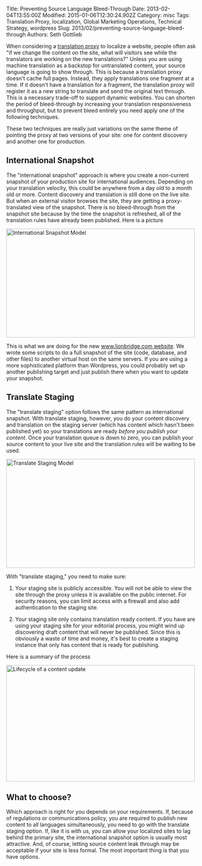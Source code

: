 Title: Preventing Source Language Bleed-Through
Date: 2013-02-04T13:55:00Z
Modified: 2015-01-06T12:30:24.902Z
Category: misc
Tags: Translation Proxy, localization, Global Marketing Operations, Technical Strategy, wordpress
Slug: 2013/02/preventing-source-language-bleed-through
Authors: Seth Gottlieb

When considering a [translation proxy](http://www.contenthere.net/2012/02/introduction-to-translation-proxies.html) to localize a website, people often ask "if we change the content on the site, what will visitors see while the translators are working on the new translations?" Unless you are using machine translation as a backstop for untranslated content, your source language is going to show through. This is because a translation proxy doesn't cache full pages. Instead, they apply translations one fragment at a time. If it doesn't have a translation for a fragment, the translation proxy will register it as a new string to translate and send the original text through. This is a necessary trade-off to support dynamic websites. You can shorten the period of bleed-through by increasing your translation responsiveness and throughput, but to prevent bleed entirely you need apply one of the following techniques.

  

These two techniques are really just variations on the same theme of pointing the proxy at two versions of your site: one for content discovery and another one for production.

  
  

## International Snapshot

  

The "international snapshot" approach is where you create a non-current snapshot of your production site for international audiences. Depending on your translation velocity, this could be anywhere from a day old to a month old or more. Content discovery and translation is still done on the live site. But when an external visitor browses the site, they are getting a proxy-translated view of the snapshot. There is no bleed-through from the snapshot site because by the time the snapshot is refreshed, all of the translation rules have already been published. Here is a picture

  

  
<a href="http://www.flickr.com/photos/sggottlieb/8413982487/" title="International Snapshot Model by sggottlieb, on Flickr"><img alt="International Snapshot Model" height="288" src="http://farm9.staticflickr.com/8515/8413982487_0a937e43e2.jpg" width="500"/></a>  

  

This is what we are doing for the new [www.lionbridge.com website](http://www.lionbridge.com). We wrote some scripts to do a full snapshot of the site (code, database, and other files) to another virtual host on the same servers. If you are using a more sophisticated platform than Wordpress, you could probably set up another publishing target and just publish there when you want to update your snapshot.

  

## Translate Staging

  

The "translate staging" option follows the same pattern as international snapshot. With translate staging, however, you do your content discovery and translation on the staging server (which has content which hasn't been published yet) so your translations are ready _before you publish your content_. Once your translation queue is down to zero, you can publish your source content to your live site and the translation rules will be waiting to be used. 

  

<a href="http://www.flickr.com/photos/sggottlieb/8414009345/" title="Translate Staging Model by sggottlieb, on Flickr"><img alt="Translate Staging Model" height="288" src="http://farm9.staticflickr.com/8358/8414009345_30c572a20b.jpg" width="500"/></a>

  

With "translate staging," you need to make sure:

  

1.   Your staging site is publicly accessible. You will not be able to view the site through the proxy unless it is available on the public internet. For security reasons, you can limit access with a firewall and also add authentication to the staging site.
  
3.   Your staging site only contains translation ready content. If you have are using your staging site for your editorial process, you might wind up discovering draft content that will never be published. Since this is obviously a waste of time and money, it's best to create a staging instance that only has content that is ready for publishing.
  

  

Here is a summary of the process

  

<a href="http://www.flickr.com/photos/sggottlieb/8445666404/" title="Lifecycle of a content update by sggottlieb, on Flickr"><img alt="Lifecycle of a content update" height="308" src="http://farm9.staticflickr.com/8371/8445666404_b6607263ca.jpg" width="500"/></a>

  

## What to choose?

  

Which approach is right for you depends on your requirements. If, because of regulations or communications policy, you are required to publish new content to all languages simultaneously, you need to go with the translate staging option. If, like it is with us, you can allow your localized sites to lag behind the primary site, the international snapshot option is usually most attractive. And, of course, letting source content leak through may be acceptable if your site is less formal. The most important thing is that you have options. 
